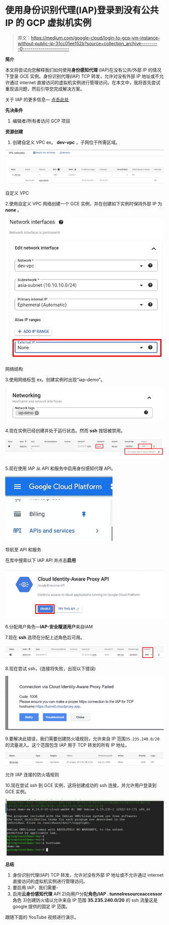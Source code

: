 # 使用身份识别代理(IAP)登录到没有公共 IP 的 GCP 虚拟机实例

> 原文：<https://medium.com/google-cloud/login-to-gcp-vm-instance-without-public-ip-31cc01ee152b?source=collection_archive---------0----------------------->

**简介**

本文将尝试向您解释我们如何使用**身份感知代理** (IAP)在没有公共/外部 IP 的情况下登录 GCE 实例。身份识别代理(IAP) TCP 转发，允许对没有外部 IP 地址或不允许通过 internet 直接访问的虚拟机实例进行管理访问。在本文中，我将首先尝试重现该问题，然后引导您完成解决方案。

关于 IAP 的更多信息— [点击此处](https://cloud.google.com/iap/docs/using-tcp-forwarding)

**先决条件**

1.  编辑者/所有者访问 GCP 项目

**资源创建**

1.  创建自定义 VPC ex。 **dev-vpc** ，子网位于所需区域。

![](img/556d2ea72d81ee61d215497e2fdd5bce.png)

自定义 VPC

2.使用自定义 VPC 网络创建一个 GCE 实例，并在创建如下实例时保持外部 IP 为 **none** 。

![](img/11903623527451b70888408fd3332bf9.png)

网络结构

3.使用网络标签 ex。创建实例时出现“iap-demo”。

![](img/83183738209bf347b2a0634b6bfb21fb.png)

4.现在实例已经创建并处于运行状态。然而 **ssh** 按钮被禁用。

![](img/4f2248778dbac5371e147f6c7149a806.png)

5.现在使用 IAP 从 API 和服务中启用身份感知代理 API。

![](img/26767b409aa7791086a8e8031c927829.png)

导航至 API 和服务

在库中搜索以下 IAP API 并点击**启用**

![](img/6cf6483db7caebc3a1a541b56fdd3a38.png)

6.分配用户角色—**IAP-安全隧道用户**来自IAM

7.现在 **ssh** 选项在分配上述角色后可用。

![](img/049b879d3a475a42655fbd197238987f.png)

8.现在尝试 ssh，(连接将失败，出现以下错误)

![](img/2a36a6b88e753074892d005ba0d1af0a.png)

9.要解决此错误，我们需要创建防火墙规则，允许来自 IP 范围`35.235.240.0/20`的流量进入。这个范围包含 IAP 用于 TCP 转发的所有 IP 地址。

![](img/95a41697d5de0e884352fd8a4ed7296c.png)

允许 IAP 连接的防火墙规则

10.现在尝试 ssh 到 GCE 实例，这将创建成功的 ssh 连接，并允许用户登录到 GCE 实例。

![](img/44af430c41d86af34ef686bbbaeea675.png)

**总结**

1.  身份识别代理(IAP) TCP 转发，允许对没有外部 IP 地址或不允许通过 internet 直接访问的虚拟机实例进行管理访问。
2.  要启用 IAP，我们需要-
3.  启用**云身份感知代理** API
    2)向用户分配**角色/IAP . tunnelresourceaccessor**角色
    3)创建防火墙以允许来自 IP 范围 **35.235.240.0/20** 的 ssh 流量这是 google 提供的固定 IP 范围。

跟随下面的 YouTube 视频进行演示。